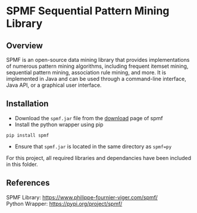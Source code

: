 # SPMF Sequential Pattern Mining Library

## Overview
SPMF is an open-source data mining library that provides implementations of numerous pattern mining algorithms, including frequent itemset mining, sequential pattern mining, association rule mining, and more. It is implemented in Java and can be used through a command-line interface, Java API, or a graphical user interface.

## Installation
* Download the `spmf.jar` file from the [download](https://www.philippe-fournier-viger.com/spmf/index.php?link=download.php) page of spmf
* Install the python wrapper using pip
```
pip install spmf
```
* Ensure that `spmf.jar` is located in the same directory as `spmf=py`

For this project, all required libraries and dependancies have been included in this folder.

## References
SPMF Library: https://www.philippe-fournier-viger.com/spmf/     
Python Wrapper: https://pypi.org/project/spmf/